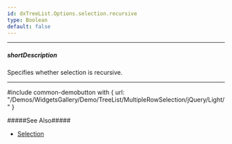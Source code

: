 ```yaml
---
id: dxTreeList.Options.selection.recursive
type: Boolean
default: false
---
```

---
##### shortDescription
Specifies whether selection is recursive.

---
#include common-demobutton with {
    url: "/Demos/WidgetsGallery/Demo/TreeList/MultipleRowSelection/jQuery/Light/"
}

#####See Also#####
- [Selection](/concepts/05%20Widgets/TreeList/50%20Selection/Selection.md '/Documentation/Guide/Widgets/TreeList/Selection/')